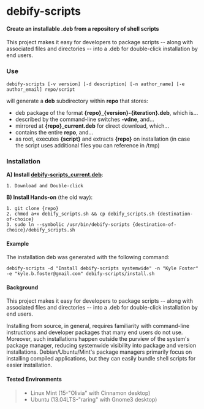 debify-scripts
=======================

#### Create an installable .deb from a repository of shell scripts ####
This project makes it easy for developers to package scripts -- along with associated files and directories -- into a .deb for double-click installation by end users.  


### Use ###
```
debify-scripts [-v version] [-d description] [-n author_name] [-e author_email] repo/script
```
will generate a **deb** subdirectory within **repo** that stores:
* deb package of the format **{repo}_{version}-{iteration}.deb**, which is...
* described by the command-line switches **-vdne**, and...
* mirrored at **{repo}_current.deb** for direct download, which...
* contains the entire **repo**, and...
* as root, executes **{script}** and extracts **{repo}** on installation (in case the script uses additional files you can reference in /tmp)


### Installation ###
**A) Install [debify-scripts_current.deb](https://va-vsrv-github.a.internal/kylef/debify-scripts/raw/master/deb/debify-scripts_current.deb)**:
```
1. Download and Double-click 
```

**B) Install Hands-on** (the old way):
```
1. git clone {repo}
2. chmod a+x debify_scripts.sh && cp debify_scripts.sh {destination-of-choice}
3. sudo ln --symbolic /usr/bin/debify-scripts {destination-of-choice}/debify_scripts.sh
```

#### Example ####
The installation deb was generated with the following command:
```
debify-scripts -d "Install debify-scripts systemwide" -n "Kyle Foster" -e "kyle.b.foster@gmail.com" debify-scripts/install.sh
```


#### Background ####
This project makes it easy for developers to package scripts -- along with associated files and directories -- into a .deb for double-click installation by end users.

Installing from source, in general, requires familiarity with command-line instructions and developer packages that many end users do not use.  Moreover, such installations happen outside the purview of the system's package manager, reducing systemwide visibility into package and version installations.  Debian/Ubuntu/Mint's package managers primarily focus on installing compiled applications, but they can easily bundle shell scripts for easier installation.  


#### Tested Environments ####
> * Linux Mint (15-"Olivia" with Cinnamon desktop)
> * Ubuntu (13.04LTS-"raring" with Gnome3 desktop) 
